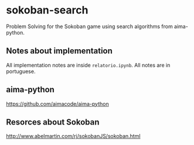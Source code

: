 # sokoban-search
Problem Solving for the Sokoban game using search algorithms from aima-python.

## Notes about implementation

All implementation notes are inside `relatorio.ipynb`. All notes are in portuguese.

## aima-python

https://github.com/aimacode/aima-python

## Resorces about Sokoban

http://www.abelmartin.com/rj/sokobanJS/sokoban.html
